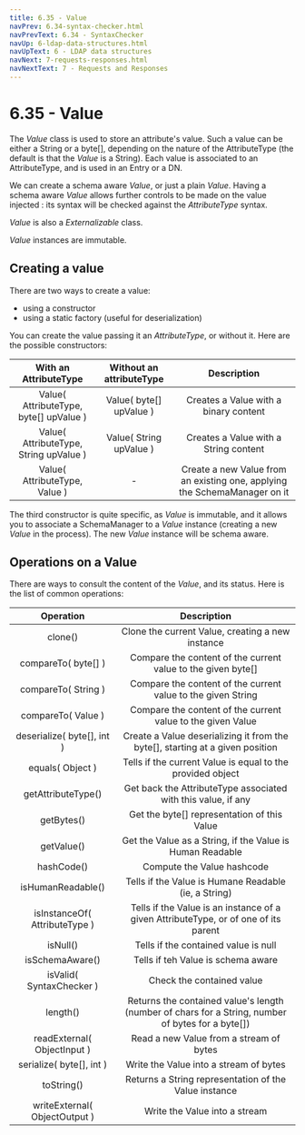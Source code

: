 ```yaml
---
title: 6.35 - Value
navPrev: 6.34-syntax-checker.html
navPrevText: 6.34 - SyntaxChecker
navUp: 6-ldap-data-structures.html
navUpText: 6 - LDAP data structures
navNext: 7-requests-responses.html
navNextText: 7 - Requests and Responses
---
```


# 6.35 - Value

The _Value_ class is used to store an attribute's value. Such a value can be either a String or a byte[], depending on the nature of the AttributeType (the default is that the _Value_ is a String). Each value is associated to an AttributeType, and is used in an Entry or a DN.

We can create a schema aware _Value_, or just a plain _Value_. Having a schema aware _Value_ allows further controls to be made on the value injected : its syntax will be checked against the _AttributeType_ syntax.

_Value_ is also a _Externalizable_ class.

_Value_ instances are immutable.

## Creating a value

There are two ways to create a value:
- using a constructor
- using a static factory (useful for deserialization)

You can create the value passing it an *AttributeType*, or without it. Here are the possible constructors:

| With an AttributeType | Without an attributeType | Description |
|:-:|:-:|:-:|
| Value( AttributeType, byte[] upValue ) | Value( byte[] upValue ) | Creates a Value with a binary content |
| Value( AttributeType, String upValue ) | Value( String upValue ) | Creates a Value with a String content |
| Value( AttributeType, Value ) | - | Create a new Value from an existing one, applying the SchemaManager on it |

The third constructor is quite specific, as _Value_ is immutable, and it allows you to associate a SchemaManager to a _Value_ instance (creating a new _Value_ in the process). The new _Value_ instance will be schema aware.

## Operations on a Value

There are ways to consult the content of the _Value_, and its status. Here is the list of common operations:

| Operation | Description |
|:-:|:-:|
| clone() | Clone the current Value, creating a new instance |
| compareTo( byte[] ) | Compare the content of the current value to the given byte[] |
| compareTo( String ) | Compare the content of the current value to the given String | 
| compareTo( Value ) | Compare the content of the current value to the given Value |
| deserialize( byte[], int ) | Create a Value deserializing it from the byte[], starting at a given position | 
| equals( Object ) | Tells if the current Value is equal to the provided object |
| getAttributeType() | Get back the AttributeType associated with this value, if any |
| getBytes() | Get the byte[] representation of this Value |
| getValue() | Get the Value as a String, if the Value is Human Readable |
| hashCode() | Compute the Value hashcode |
| isHumanReadable() | Tells if the Value is Humane Readable (ie, a String) |
| isInstanceOf( AttributeType ) | Tells if the Value is an instance of a given AttributeType, or of one of its parent |
| isNull() | Tells if the contained value is null |
| isSchemaAware() | Tells if teh Value is schema aware |
| isValid( SyntaxChecker ) | Check the contained value |
| length() | Returns the contained value's length (number of chars for a String, number of bytes for a byte[]) |
| readExternal( ObjectInput ) | Read a new Value from a stream of bytes |
| serialize( byte[], int ) | Write the Value into a stream of bytes |
| toString() | Returns a String representation of the Value instance  |
| writeExternal( ObjectOutput ) | Write the Value into a stream |


